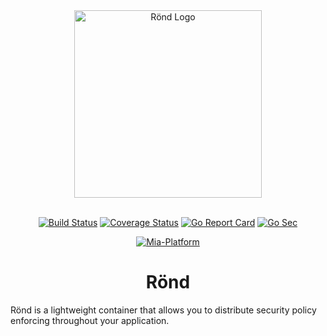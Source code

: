 

<div align="center">

  <img alt="Rönd Logo" src="https://user-images.githubusercontent.com/7142570/173044709-c788b29a-7eb4-442d-8392-6404d6251c4c.png" width="300" />
  <br/><br/>
  
[![Build Status][github-actions-svg]][github-actions]
[![Coverage Status][coverall-svg]][coverall-io]
[![Go Report Card][go-report-card-badge]][go-report-card]
[![Go Sec][security-badge-svg]][security-badge]

[![Mia-Platform][mia-platform-badge]][mia-platform]

# Rönd

</div>

Rönd is a lightweight container that allows you to distribute security policy enforcing throughout your application.



[github-actions]: https://github.com/rond-authz/rond/actions/workflows/test.yml
[github-actions-svg]: https://github.com/rond-authz/rond/actions/workflows/test.yml/badge.svg
[coverall-svg]: https://coveralls.io/repos/github/rond-authz/rond/badge.svg
[coverall-io]: https://coveralls.io/github/rond-authz/rond
[security-badge-svg]: https://github.com/rond-authz/rond/actions/workflows/security.yml/badge.svg
[security-badge]: https://github.com/rond-authz/rond/actions/workflows/security.yml
[go-report-card-badge]: https://goreportcard.com/badge/github.com/rond-authz/rond
[go-report-card]: https://goreportcard.com/report/github.com/rond-authz/rond
[mia-platform-badge]: https://img.shields.io/badge/Supported%20by-Mia--Platform-green?style=for-the-badge&link=https://mia-platform.eu/&color=3d86f4&labelColor=214147
[mia-platform]: https://mia-platform.eu/?utm_source=referral&utm_medium=github&utm_campaign=rond
